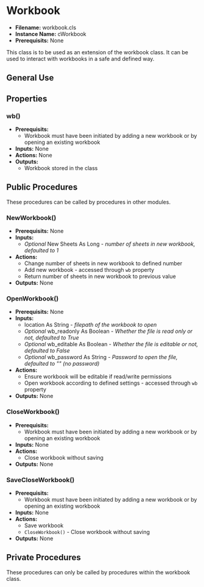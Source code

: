 # Workbook

- **Filename:** workbook.cls
- **Instance Name:** cWorkbook
- **Prerequisits:** None

This class is to be used as an extension of the workbook class. It can be used to interact with workbooks in a safe and defined way.

## General Use


## Properties

### wb()
- **Prerequisits:**
    - Workbook must have been initiated by adding a new workbook or by opening an existing workbook
- **Inputs:** None
- **Actions:** None
- **Outputs:**
    - Workbook stored in the class

## Public Procedures
These procedures can be called by procedures in other modules.

### NewWorkbook()
- **Prerequisits:** None
- **Inputs:**
    - *Optional* New Sheets As Long - *number of sheets in new workbook, defaulted to 1*
- **Actions:**
    - Change number of sheets in new workbook to defined number
    - Add new workbook - accessed through `wb` property
    - Return number of sheets in new workbook to previous value
- **Outputs:** None

### OpenWorkbook()
- **Prerequisits:** None
- **Inputs:**
    - location As String - *filepath of the workbook to open*
    - *Optional* wb_readonly As Boolean - *Whether the file is read only or not, defaulted to True*
    - *Optional* wb_editable As Boolean - *Whether the file is editable or not, defaulted to False*
    - *Optional* wb_password As String - *Password to open the file, defaulted to "" (no password)*
- **Actions:**
    - Ensure workbook will be editable if read/write permissions
    - Open workbook according to defined settings - accessed through `wb` property
- **Outputs:** None

### CloseWorkbook()
- **Prerequisits:**
    - Workbook must have been initiated by adding a new workbook or by opening an existing workbook
- **Inputs:** None
- **Actions:**
    - Close workbook without saving
- **Outputs:** None

### SaveCloseWorkbook()
- **Prerequisits:**
    - Workbook must have been initiated by adding a new workbook or by opening an existing workbook
- **Inputs:** None
- **Actions:**
    - Save workbook
    - `CloseWorkbook()` - Close workbook without saving
- **Outputs:** None

## Private Procedures
These procedures can only be called by procedures within the workbook class.


